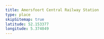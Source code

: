 ```yaml
---
title: Amersfoort Central Railway Station
type: place
skipSitemap: true
latitude: 52.153377
longitude: 5.374049
---
```

